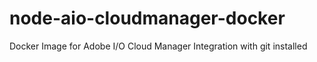 # node-aio-cloudmanager-docker
Docker Image for Adobe I/O Cloud Manager Integration with git installed

